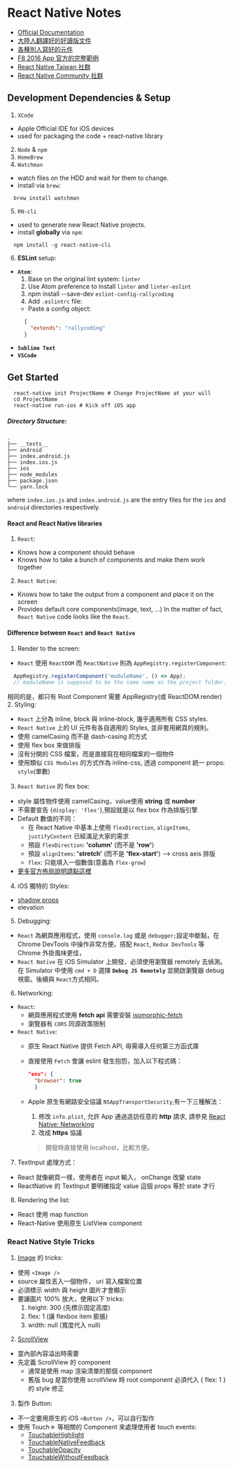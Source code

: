 # React Native Notes
  * [Official Documentation](https://facebook.github.io/react-native/docs/getting-started.html)
  * [大陸人翻譯好的好讀版文件](http://reactnative.cn/)
  * [各種別人寫好的元件](https://github.com/jondot/awesome-react-native)
  * [F8 2016 App 官方的完整範例](http://makeitopen.com/)
  * [React Native Taiwan 社群](https://www.facebook.com/groups/1084440818288147/)
  * [React Native Community 社群](https://www.facebook.com/groups/react.native.community/?fref=ts)

## Development Dependencies & Setup
1. ``XCode``
  * Apple Official IDE for iOS devices
  * used for packaging the code + react-native library
2. ``Node`` & ``npm``
3. ``HomeBrew``
4. ``Watchman``
  * watch files on the HDD and wait for them to change.
  * install via ``brew``:
  ```shell
    brew install watchman
  ```
5. ``RN-cli``
  * used to generate new React Native projects.
  * install __globally__ via ``npm``:
  ```shell
    npm install -g react-native-cli
  ```
6. __ESLint__ setup:
  * __``Atom``__:
    1. Base on the original lint system: ``linter``
    2. Use Atom preference to install ``linter`` and ``linter-eslint``
    3. npm install --save-dev ``eslint-config-rallycoding``
    4. Add ``.eslintrc`` file:
      * Paste a config object:
      ```json
        {
          "extends": "rallycoding"
        }
      ```
  * __``Sublime Text``__
  * __``VSCode``__



## Get Started
```shell
  react-native init ProjectName # Change ProjectName at your will
  cd ProjectName
  react-native run-ios # Kick off iOS app
```

##### Directory Structure:
```shell
.
├── __tests__
├── android
├── index.android.js
├── index.ios.js
├── ios
├── node_modules
├── package.json
└── yarn.lock
```
where ``index.ios.js`` and ``index.android.js`` are the entry files for the ``ios`` and ``android`` directories respectively.

#### React and React Native libraries
1. ``React``:
  * Knows how a component should behave
  * Knows how to take a bunch of components and make them work together
2. ``React Native``:
  * Knows how to take the output from a component and place it on the screen
  * Provides default core components(image, text, ...)
In the matter of fact, ``React Native`` code looks like the ``React``.

#### Difference between ``React`` and ``React Native``
1. Render to the screen:
  * ``React`` 使用 ``ReactDOM`` 而 ``ReactNative`` 則為 ``AppRegistry.registerComponent``:
  ```js
    AppRegistry.registerComponent('moduleName', () => App);
    // moduleName is supposed to be the same name as the project folder.
  ```
  相同的是，都只有 Root Component 需要 AppRegistry(或 ReactDOM.render)
2. Styling:
  * ``React`` 上分為 inline, block 與 inline-block, 幾乎適用所有 CSS styles.
  * ``React Native`` 上的 UI 元件有各自適用的 Styles, 並非套用網頁的規則。
   * 使用 camelCasing 而不是 dash-casing 的方式
   * 使用 flex box 來做排版
   * 沒有分開的 CSS 檔案，而是直接寫在相同檔案的一個物件
   * 使用類似 ``CSS Modules`` 的方式作為 inline-css, 透過 component 統一 props: ``style``(單數)
3. ``React Native`` 的 flex box:
  * style 屬性物件使用 camelCasing，value使用 __string__ 或 **number**
  * 不需要宣告 {``display: 'flex'``},預設就是以 flex box 作為排版引擎
  * Default 數值的不同：
    * 在 React Native 中基本上使用 ``flexDirection``, ``alignItems``, ``justifyContent`` 已經滿足大家的需求
    * 預設 ``flexDirection``: **'column'** (而不是 **'row'**)
    * 預設 ``alignItems``: **'stretch'** (而不是 **'flex-start'**) --> cross axis 排版
    * ``flex``: 只能填入一個數值(意義為 ``flex-grow``)
  * [更多官方佈局說明請點這裡](http://reactnative.cn/docs/0.36/layout-with-flexbox.html)
4. iOS 獨特的 Styles:
  * [shadow props](https://facebook.github.io/react-native/docs/shadow-props.html)
  * elevation
5. Debugging:
  * `React` 為網頁應用程式，使用 ``console.log`` 或是 ``debugger;``設定中斷點，在 Chrome DevTools 中操作非常方便。搭配 ``React``, ``Redux DevTools`` 等 Chrome 外掛風味更佳，
  * ``React Native`` 在 iOS Simulator 上開發，必須使用瀏覽器 remotely 去偵測。在 Simulator 中使用 ``cmd + D`` 選擇 __``Debug JS Remotely``__ 並開啟瀏覽器 debug 視窗。後續與 ``React``方式相同。
6. Networking:
  * ``React``:
    * 網頁應用程式使用 __fetch api__ 需要安裝 [isomorphic-fetch](https://github.com/matthew-andrews/isomorphic-fetch)
    * 瀏覽器有 ``CORS`` 同源政策限制
  * ``React Native``:
    * 原生 React Native 提供 Fetch API, 毋需導入任何第三方函式庫
    * 直接使用 ``Fetch`` 會讓 eslint 發生抱怨，加入以下程式碼：
      ```json
      "env": {
        "browser": true
        }
      ```
    * Apple 原生有網路安全協議 ``NSAppTransportSecurity``,有一下三種解法：
      1. 修改 ``info.plist``, 允許 App 通過造訪任意的 __http__ 請求, 請參見 [React Native: Networking](https://facebook.github.io/react-native/docs/network.html)
      2. 改成 __https__ 協議

      > 開發時直接使用 localhost，比較方便。

7. TextInput 處理方式：
  * React 就像網頁一樣，使用者在 input 輸入， onChange 改變 state
  * ReactNative 的 TextInput 要明確指定 value 這個 props 等於 state 才行

8. Rendering the list:
  * React 使用 map function
  * React-Native 使用原生 ListView component

### React Native Style Tricks

1. [Image](https://facebook.github.io/react-native/docs/images.html) 的 tricks:
  * 使用 ``<Image />``
  * source 屬性丟入一個物件， uri 寫入檔案位置
  * 必須標示 width 與 height 圖片才會顯示
  * 要讓圖片 100% 放大，使用以下 tricks:
    1. height: 300 (先標示固定高度)
    2. flex: 1 (讓 flexbox item 膨脹)
    3. width: null (寬度代入 null)
2. [ScrollView](https://facebook.github.io/react-native/docs/using-a-scrollview.html)
  * 當內部內容溢出時需要
  * 先定義 ScrollView 的 component
    * 通常是使用 map 渲染清單的那個 component
    * 舊版 bug 是當你使用 scrollView 時 root component 必須代入 { flex: 1 } 的 style 修正
3. 製作 Button:
  * 不一定要用原生的 iOS ``<Button />``，可以自行製作
  * 使用 Touch＊ 等相關的 Component 來處理使用者 touch events:
    * [TouchableHighlight](https://facebook.github.io/react-native/docs/touchablehighlight.html)
    * [TouchableNativeFeedback](https://facebook.github.io/react-native/docs/touchablenativefeedback.html)
    * [TouchableOpacity](https://facebook.github.io/react-native/docs/touchableopacity.html)
    * [TouchableWithoutFeedback](https://facebook.github.io/react-native/docs/touchablewithoutfeedback.html)
